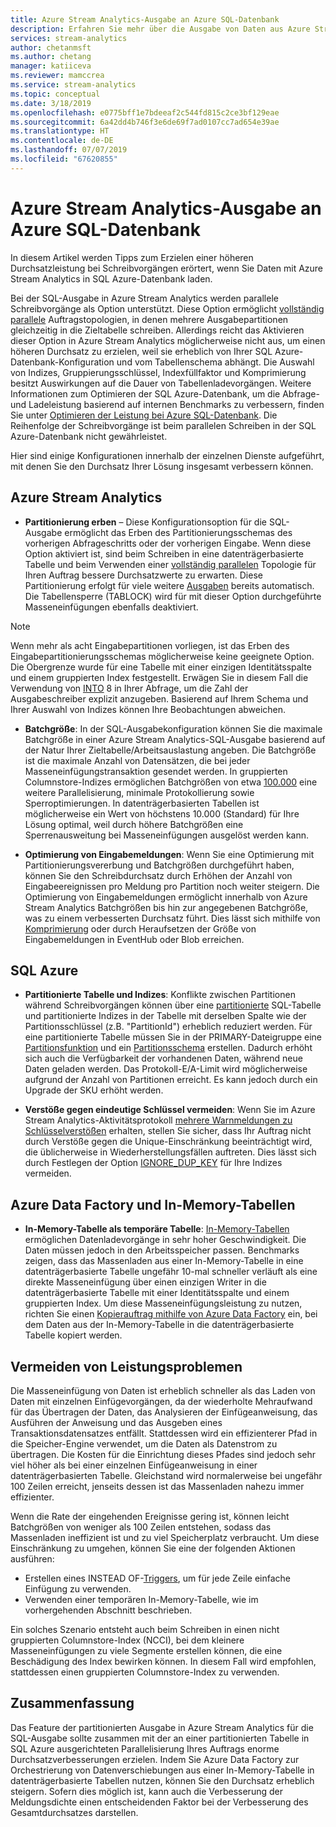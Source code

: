 ```yaml
---
title: Azure Stream Analytics-Ausgabe an Azure SQL-Datenbank
description: Erfahren Sie mehr über die Ausgabe von Daten aus Azure Stream Analytics in SQL Azure, und erzielen Sie höhere Durchsatzraten für Schreibvorgänge.
services: stream-analytics
author: chetanmsft
ms.author: chetang
manager: katiiceva
ms.reviewer: mamccrea
ms.service: stream-analytics
ms.topic: conceptual
ms.date: 3/18/2019
ms.openlocfilehash: e0775bff1e7bdeeaf2c544fd815c2ce3bf129eae
ms.sourcegitcommit: 6a42dd4b746f3e6de69f7ad0107cc7ad654e39ae
ms.translationtype: HT
ms.contentlocale: de-DE
ms.lasthandoff: 07/07/2019
ms.locfileid: "67620855"
---
```

# <a name="azure-stream-analytics-output-to-azure-sql-database"></a>Azure Stream Analytics-Ausgabe an Azure SQL-Datenbank

In diesem Artikel werden Tipps zum Erzielen einer höheren Durchsatzleistung bei Schreibvorgängen erörtert, wenn Sie Daten mit Azure Stream Analytics in SQL Azure-Datenbank laden.

Bei der SQL-Ausgabe in Azure Stream Analytics werden parallele Schreibvorgänge als Option unterstützt. Diese Option ermöglicht [vollständig parallele](stream-analytics-parallelization.md#embarrassingly-parallel-jobs) Auftragstopologien, in denen mehrere Ausgabepartitionen gleichzeitig in die Zieltabelle schreiben. Allerdings reicht das Aktivieren dieser Option in Azure Stream Analytics möglicherweise nicht aus, um einen höheren Durchsatz zu erzielen, weil sie erheblich von Ihrer SQL Azure-Datenbank-Konfiguration und vom Tabellenschema abhängt. Die Auswahl von Indizes, Gruppierungsschlüssel, Indexfüllfaktor und Komprimierung besitzt Auswirkungen auf die Dauer von Tabellenladevorgängen. Weitere Informationen zum Optimieren der SQL Azure-Datenbank, um die Abfrage- und Ladeleistung basierend auf internen Benchmarks zu verbessern, finden Sie unter [Optimieren der Leistung bei Azure SQL-Datenbank](../sql-database/sql-database-performance-guidance.md). Die Reihenfolge der Schreibvorgänge ist beim parallelen Schreiben in der SQL Azure-Datenbank nicht gewährleistet.

Hier sind einige Konfigurationen innerhalb der einzelnen Dienste aufgeführt, mit denen Sie den Durchsatz Ihrer Lösung insgesamt verbessern können.

## <a name="azure-stream-analytics"></a>Azure Stream Analytics

- **Partitionierung erben** – Diese Konfigurationsoption für die SQL-Ausgabe ermöglicht das Erben des Partitionierungsschemas des vorherigen Abfrageschritts oder der vorherigen Eingabe. Wenn diese Option aktiviert ist, sind beim Schreiben in eine datenträgerbasierte Tabelle und beim Verwenden einer [vollständig parallelen](stream-analytics-parallelization.md#embarrassingly-parallel-jobs) Topologie für Ihren Auftrag bessere Durchsatzwerte zu erwarten. Diese Partitionierung erfolgt für viele weitere [Ausgaben](stream-analytics-parallelization.md#partitions-in-sources-and-sinks) bereits automatisch. Die Tabellensperre (TABLOCK) wird für mit dieser Option durchgeführte Masseneinfügungen ebenfalls deaktiviert.

> [!NOTE] 
> Wenn mehr als acht Eingabepartitionen vorliegen, ist das Erben des Eingabepartitionierungsschemas möglicherweise keine geeignete Option. Die Obergrenze wurde für eine Tabelle mit einer einzigen Identitätsspalte und einem gruppierten Index festgestellt. Erwägen Sie in diesem Fall die Verwendung von [INTO](https://docs.microsoft.com/stream-analytics-query/into-azure-stream-analytics#into-shard-count) 8 in Ihrer Abfrage, um die Zahl der Ausgabeschreiber explizit anzugeben. Basierend auf Ihrem Schema und Ihrer Auswahl von Indizes können Ihre Beobachtungen abweichen.

- **Batchgröße**: In der SQL-Ausgabekonfiguration können Sie die maximale Batchgröße in einer Azure Stream Analytics-SQL-Ausgabe basierend auf der Natur Ihrer Zieltabelle/Arbeitsauslastung angeben. Die Batchgröße ist die maximale Anzahl von Datensätzen, die bei jeder Masseneinfügungstransaktion gesendet werden. In gruppierten Columnstore-Indizes ermöglichen Batchgrößen von etwa [100.000](https://docs.microsoft.com/sql/relational-databases/indexes/columnstore-indexes-data-loading-guidance) eine weitere Parallelisierung, minimale Protokollierung sowie Sperroptimierungen. In datenträgerbasierten Tabellen ist möglicherweise ein Wert von höchstens 10.000 (Standard) für Ihre Lösung optimal, weil durch höhere Batchgrößen eine Sperrenausweitung bei Masseneinfügungen ausgelöst werden kann.

- **Optimierung von Eingabemeldungen**: Wenn Sie eine Optimierung mit Partitionierungsvererbung und Batchgrößen durchgeführt haben, können Sie den Schreibdurchsatz durch Erhöhen der Anzahl von Eingabeereignissen pro Meldung pro Partition noch weiter steigern. Die Optimierung von Eingabemeldungen ermöglicht innerhalb von Azure Stream Analytics Batchgrößen bis hin zur angegebenen Batchgröße, was zu einem verbesserten Durchsatz führt. Dies lässt sich mithilfe von [Komprimierung](stream-analytics-define-inputs.md) oder durch Heraufsetzen der Größe von Eingabemeldungen in EventHub oder Blob erreichen.

## <a name="sql-azure"></a>SQL Azure

- **Partitionierte Tabelle und Indizes**: Konflikte zwischen Partitionen während Schreibvorgängen können über eine [partitionierte](https://docs.microsoft.com/sql/relational-databases/partitions/partitioned-tables-and-indexes?view=sql-server-2017) SQL-Tabelle und partitionierte Indizes in der Tabelle mit derselben Spalte wie der Partitionsschlüssel (z.B. "PartitionId") erheblich reduziert werden. Für eine partitionierte Tabelle müssen Sie in der PRIMARY-Dateigruppe eine [Partitionsfunktion](https://docs.microsoft.com/sql/t-sql/statements/create-partition-function-transact-sql?view=sql-server-2017) und ein [Partitionsschema](https://docs.microsoft.com/sql/t-sql/statements/create-partition-scheme-transact-sql?view=sql-server-2017) erstellen. Dadurch erhöht sich auch die Verfügbarkeit der vorhandenen Daten, während neue Daten geladen werden. Das Protokoll-E/A-Limit wird möglicherweise aufgrund der Anzahl von Partitionen erreicht. Es kann jedoch durch ein Upgrade der SKU erhöht werden.

- **Verstöße gegen eindeutige Schlüssel vermeiden**: Wenn Sie im Azure Stream Analytics-Aktivitätsprotokoll [mehrere Warnmeldungen zu Schlüsselverstößen](stream-analytics-troubleshoot-output.md#key-violation-warning-with-azure-sql-database-output) erhalten, stellen Sie sicher, dass Ihr Auftrag nicht durch Verstöße gegen die Unique-Einschränkung beeinträchtigt wird, die üblicherweise in Wiederherstellungsfällen auftreten. Dies lässt sich durch Festlegen der Option [IGNORE\_DUP\_KEY](stream-analytics-troubleshoot-output.md#key-violation-warning-with-azure-sql-database-output) für Ihre Indizes vermeiden.

## <a name="azure-data-factory-and-in-memory-tables"></a>Azure Data Factory und In-Memory-Tabellen

- **In-Memory-Tabelle als temporäre Tabelle**: [In-Memory-Tabellen](/sql/relational-databases/in-memory-oltp/in-memory-oltp-in-memory-optimization) ermöglichen Datenladevorgänge in sehr hoher Geschwindigkeit. Die Daten müssen jedoch in den Arbeitsspeicher passen. Benchmarks zeigen, dass das Massenladen aus einer In-Memory-Tabelle in eine datenträgerbasierte Tabelle ungefähr 10-mal schneller verläuft als eine direkte Masseneinfügung über einen einzigen Writer in die datenträgerbasierte Tabelle mit einer Identitätsspalte und einem gruppierten Index. Um diese Masseneinfügungsleistung zu nutzen, richten Sie einen [Kopierauftrag mithilfe von Azure Data Factory](../data-factory/connector-azure-sql-database.md) ein, bei dem Daten aus der In-Memory-Tabelle in die datenträgerbasierte Tabelle kopiert werden.

## <a name="avoiding-performance-pitfalls"></a>Vermeiden von Leistungsproblemen
Die Masseneinfügung von Daten ist erheblich schneller als das Laden von Daten mit einzelnen Einfügevorgängen, da der wiederholte Mehraufwand für das Übertragen der Daten, das Analysieren der Einfügeanweisung, das Ausführen der Anweisung und das Ausgeben eines Transaktionsdatensatzes entfällt. Stattdessen wird ein effizienterer Pfad in die Speicher-Engine verwendet, um die Daten als Datenstrom zu übertragen. Die Kosten für die Einrichtung dieses Pfades sind jedoch sehr viel höher als bei einer einzelnen Einfügeanweisung in einer datenträgerbasierten Tabelle. Gleichstand wird normalerweise bei ungefähr 100 Zeilen erreicht, jenseits dessen ist das Massenladen nahezu immer effizienter. 

Wenn die Rate der eingehenden Ereignisse gering ist, können leicht Batchgrößen von weniger als 100 Zeilen entstehen, sodass das Massenladen ineffizient ist und zu viel Speicherplatz verbraucht. Um diese Einschränkung zu umgehen, können Sie eine der folgenden Aktionen ausführen:
* Erstellen eines INSTEAD OF-[Triggers](/sql/t-sql/statements/create-trigger-transact-sql), um für jede Zeile einfache Einfügung zu verwenden.
* Verwenden einer temporären In-Memory-Tabelle, wie im vorhergehenden Abschnitt beschrieben.

Ein solches Szenario entsteht auch beim Schreiben in einen nicht gruppierten Columnstore-Index (NCCI), bei dem kleinere Masseneinfügungen zu viele Segmente erstellen können, die eine Beschädigung des Index bewirken können. In diesem Fall wird empfohlen, stattdessen einen gruppierten Columnstore-Index zu verwenden.

## <a name="summary"></a>Zusammenfassung

Das Feature der partitionierten Ausgabe in Azure Stream Analytics für die SQL-Ausgabe sollte zusammen mit der an einer partitionierten Tabelle in SQL Azure ausgerichteten Parallelisierung Ihres Auftrags enorme Durchsatzverbesserungen erzielen. Indem Sie Azure Data Factory zur Orchestrierung von Datenverschiebungen aus einer In-Memory-Tabelle in datenträgerbasierte Tabellen nutzen, können Sie den Durchsatz erheblich steigern. Sofern dies möglich ist, kann auch die Verbesserung der Meldungsdichte einen entscheidenden Faktor bei der Verbesserung des Gesamtdurchsatzes darstellen.
